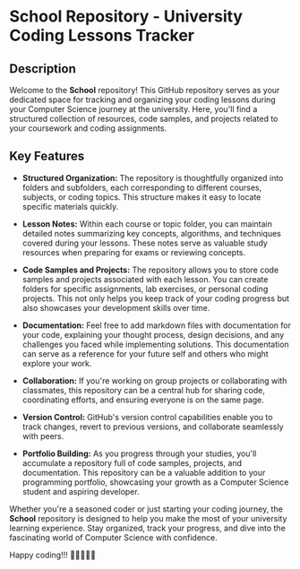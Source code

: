 # School Repository - University Coding Lessons Tracker

## Description
Welcome to the **School** repository! This GitHub repository serves as your dedicated space for tracking and organizing your coding lessons during your Computer Science journey at the university. Here, you'll find a structured collection of resources, code samples, and projects related to your coursework and coding assignments.

## Key Features
- **Structured Organization:** The repository is thoughtfully organized into folders and subfolders, each corresponding to different courses, subjects, or coding topics. This structure makes it easy to locate specific materials quickly.

- **Lesson Notes:** Within each course or topic folder, you can maintain detailed notes summarizing key concepts, algorithms, and techniques covered during your lessons. These notes serve as valuable study resources when preparing for exams or reviewing concepts.

- **Code Samples and Projects:** The repository allows you to store code samples and projects associated with each lesson. You can create folders for specific assignments, lab exercises, or personal coding projects. This not only helps you keep track of your coding progress but also showcases your development skills over time.

- **Documentation:** Feel free to add markdown files with documentation for your code, explaining your thought process, design decisions, and any challenges you faced while implementing solutions. This documentation can serve as a reference for your future self and others who might explore your work.

- **Collaboration:** If you're working on group projects or collaborating with classmates, this repository can be a central hub for sharing code, coordinating efforts, and ensuring everyone is on the same page.

- **Version Control:** GitHub's version control capabilities enable you to track changes, revert to previous versions, and collaborate seamlessly with peers.

- **Portfolio Building:** As you progress through your studies, you'll accumulate a repository full of code samples, projects, and documentation. This repository can be a valuable addition to your programming portfolio, showcasing your growth as a Computer Science student and aspiring developer.

Whether you're a seasoned coder or just starting your coding journey, the **School** repository is designed to help you make the most of your university learning experience. Stay organized, track your progress, and dive into the fascinating world of Computer Science with confidence.

Happy coding!!! 🚀👩‍💻👨‍💻


<!-- Im trying not to loose my GitHub Streak -->
<!-- Im trying not to loose my GitHub Streak -->
<!-- Im trying not to loose my GitHub Streak -->
<!-- Im trying not to loose my GitHub Streak -->
<!-- Im trying not to loose my GitHub Streak -->
<!-- Im trying not to loose my GitHub Streak -->
<!-- Im trying not to loose my GitHub Streak -->
<!-- Im trying not to loose my GitHub Streak -->
<!-- Im trying not to loose my GitHub Streak -->
<!-- Im trying not to loose my GitHub Streak -->
<!-- Im trying not to loose my GitHub Streak -->
<!-- Im trying not to loose my GitHub Streak -->
<!-- Im trying not to loose my GitHub Streak -->
<!-- Im trying not to loose my GitHub Streak -->
<!-- Im trying not to loose my GitHub Streak -->